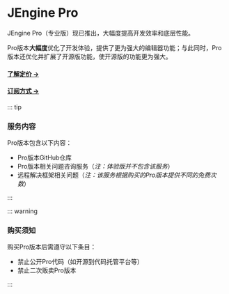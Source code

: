 # JEngine Pro

JEngine Pro（专业版）现已推出，大幅度提高开发效率和底层性能。

Pro版本**大幅度**优化了开发体验，提供了更为强大的编辑器功能；与此同时，Pro版本还优化并扩展了开源版功能，使开源版的功能更为强大。

#### [了解定价 →](price)

#### [订阅方式 →](purchase)



::: tip

### 服务内容

Pro版本包含以下内容：

- Pro版本GitHub仓库
- Pro版本相关问题咨询服务（*注：体验版并不包含该服务*）
- 远程解决框架相关问题（*注：该服务根据购买的Pro版本提供不同的免费次数*）

:::



::: warning

### 购买须知

购买Pro版本后需遵守以下条目：

- 禁止公开Pro代码（如开源到代码托管平台等）
- 禁止二次贩卖Pro版本

:::

